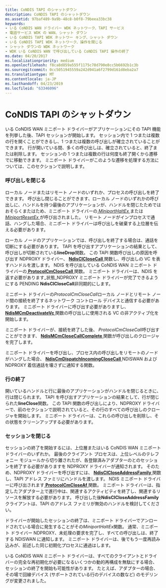 ```yaml
---
title: CoNDIS TAPI のシャットダウン
description: CoNDIS TAPI のシャットダウン
ms.assetid: 97baf489-9a9b-48c8-b0f8-79beea33bc38
keywords:
- いる CoNDIS WAN ドライバー WDK ネットワーク、TAPI サービス
- 電話サービス WDK の WAN、シャット ダウン
- いる CoNDIS TAPI WDK ネットワー キング、シャット ダウン
- いる CoNDIS TAPI WDK ネットワーク、操作を閉じる
- シャット ダウンの WDK ネットワーク
- WDK いる CoNDIS WAN で呼び出している CoNDIS TAPI 操作の終了
ms.date: 04/20/2017
ms.localizationpriority: medium
ms.openlocfilehash: f8ca8d859a555f1175c78d790e8cc5b6692b1c3b
ms.sourcegitcommit: 0cc5051945559a242d941a6f2799d161d8eba2a7
ms.translationtype: MT
ms.contentlocale: ja-JP
ms.lasthandoff: 04/23/2019
ms.locfileid: "63346096"
---
```

# <a name="condis-tapi-shutdown"></a>CoNDIS TAPI のシャットダウン





いる CoNDIS WAN ミニポート ドライバーがアプリケーションにその TAPI 機能を列挙した後、TAPI セッションが開始します。 セッション内で 1 つまたは複数の行を開くことができるし、1 つまたは複数の呼び出しが確立されていることができます。 行が開いている間、多くの呼び出しは、確立されていると、終了または削除します。 セッションの 1 つまたは複数の行は何度も終了開くから遷移でに移動できます。 ミニポート ドライバーがこのような遷移を処理する方法については、このセクションで説明します。

### <a name="closing-a-call"></a>呼び出しを閉じる

ローカル ノードまたはリモート ノードのいずれか、プロセスの呼び出しを終了できます。 呼び出し閉じることができます、ローカル ノードのいずれかの呼び出しに、ハンドルを持つ最後のアプリケーションが、ハンドルを閉じたためではおそらくまたはため、ミニポート ドライバーの[ *MiniportHaltEx* ](https://msdn.microsoft.com/library/windows/hardware/ff559388)または[*MiniportResetEx* ](https://msdn.microsoft.com/library/windows/hardware/ff559432)が呼び出されました。 リモート ノードがインプロセスで通話、ハングした場合、ミニポート ドライバーは呼び出しを破棄する上位層を伝える必要があります。

ローカル ノードのアプリケーションでは、呼び出しを終了する場合は、通話を切断にする必要があります。 TAPI を呼び出すアプリケーションの結果として、呼び出しが切断されている**lineDrop**関数。 この TAPI 関数呼び出しの原因を呼び出す NDPROXY ドライバー、 [ **NdisClCloseCall** ](https://msdn.microsoft.com/library/windows/hardware/ff561627)関数し、呼び出しの VC を表すハンドルを渡します。 NDIS を呼び出している CoNDIS WAN ミニポート ドライバーの[ **ProtocolCmCloseCall** ](https://msdn.microsoft.com/library/windows/hardware/ff570241)関数。 ミニポート ドライバーは、NDIS を返す必要があります\_状態\_NDPROXY ミニポート ドライバーが完了できるようにする PENDING **NdisClCloseCall**非同期的にします。

ミニポート ドライバーの*ProtocolCmCloseCall*ローカル ノードとリモート ノード間の接続を終了するネットワーク コントロール デバイスと通信する必要があります。 ミニポート ドライバーに呼び出す必要がありますし、 [ **NdisMCmDeactivateVc** ](https://msdn.microsoft.com/library/windows/hardware/ff562818)関数の呼び出しに使用される VC の非アクティブ化を開始します。

ミニポート ドライバーが、接続を終了した後、 *ProtocolCmCloseCall*呼び出すことができます、 [ **NdisMCmCloseCallComplete** ](https://msdn.microsoft.com/library/windows/hardware/ff562803)関数が呼び出しのクロージャを完了します。

ミニポート ドライバーを呼び出し、プロセス内の呼び出しをリモートのノードがハングした場合、 [ **NdisCmDispatchIncomingCloseCall** ](https://msdn.microsoft.com/library/windows/hardware/ff561670) NDISWAN および NDPROXY 着信通話を壊さずに通知する関数。

### <a name="closing-a-line"></a>行の終了

開いているハンドルと行に最後のアプリケーションがハンドルを閉じるときに、行は閉じられます。 TAPI を呼び出すアプリケーションの結果として、行が閉じられた**lineClose**関数。 この TAPI 関数の呼び出しにより、NDPROXY ドライバーで、前のセクションで説明されていると、その行のすべての呼び出しのクロージャを開始します。 ミニポート ドライバーは、これらの呼び出しを削除し、その状態をクリーンアップする必要があります。

### <a name="closing-a-session"></a>セッションを閉じる

セッションの終了を開始するには、上位層またはいる CoNDIS WAN ミニポート ドライバーのいずれか。 最後のクライアント プロセスは、上位レベルのテレフォニー モジュールから切り離されたが、各登録済みアダプターのとのセッションを終了する必要がありますを NDPROXY ドライバーが通知されます。 そのため、NDPROXY ドライバーを呼び出すには、 [ **NdisClCloseAddressFamily** ](https://msdn.microsoft.com/library/windows/hardware/ff561626)関数し、TAPI アドレス ファミリにハンドルを渡します。 NDIS ミニポート ドライバーに呼び出されます[ **ProtocolCmCloseAf** ](https://msdn.microsoft.com/library/windows/hardware/ff570240)関数。 ミニポート ドライバーは、指定したアダプター上で進行中は、関連するアクティビティを終了し、関連するリソースを解放する必要があります。 呼び出した後**NdisClCloseAddressFamily**クライアントは、TAPI のアドレス ファミリが無効のハンドルを検討してください。

ドライバーが開始したセッションの終了は、ミニポート ドライバーでアンロードされている場合に発生することがその*MiniportHaltEx*関数。 通常、ミニポート ドライバー NDPROXY、未処理の要求を完了し、すべての呼び出しは、終了する NDISWAN に通知します。 ミニポート ドライバーは、後でもう一度再読み込みが、前述した同じ初期化プロセスに通過はします。

いる CoNDIS WAN ミニポート ドライバーは、すべてのクライアントとドライバーの完全な再初期化が必要になるいくつかの動的再構成を無駄にする場合、セッションの終了を開始も可能性があります。 たとえば、アダプターの場合、その場で回線デバイス (サポートされている行のデバイスの数など) のモデリングが変更されました。

 

 





